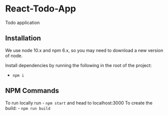 # React-Todo-App

Todo application

## Installation

We use node 10.x and npm 6.x, so you may need to download a new version of node.

Install dependencies by running the following in the root of the project:
 - `npm i`
 
## NPM Commands
To run locally run - `npm start` and head to localhost:3000
To create the build: - `npm run build`

